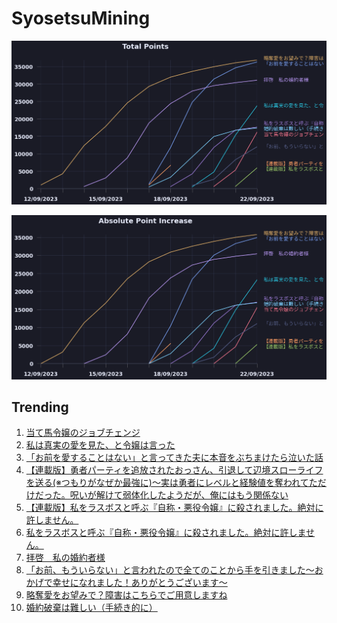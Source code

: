 # SyosetsuMining


![](https://raw.githubusercontent.com/exc4l/SyosetsuMining/main/plots/point_trend.png)

![](https://raw.githubusercontent.com/exc4l/SyosetsuMining/main/plots/point_increase.png)


## Trending

1. [当て馬令嬢のジョブチェンジ](https://ncode.syosetu.com/n6557ik/)
2. [私は真実の愛を見た、と令嬢は言った](https://ncode.syosetu.com/n6376ik/)
3. [「お前を愛することはない」と言ってきた夫に本音をぶちまけたら泣いた話](https://ncode.syosetu.com/n5113ik/)
4. [【連載版】勇者パーティを追放されたおっさん、引退して辺境スローライフを送る(※つもりがなぜか最強に)～実は勇者にレベルと経験値を奪われてただけだった。呪いが解けて弱体化したようだが、俺にはもう関係ない](https://ncode.syosetu.com/n5579ik/)
5. [【連載版】私をラスボスと呼ぶ『自称・悪役令嬢』に殺されました。絶対に許しません。](https://ncode.syosetu.com/n7143ik/)
6. [私をラスボスと呼ぶ『自称・悪役令嬢』に殺されました。絶対に許しません。](https://ncode.syosetu.com/n5542ik/)
7. [拝啓　私の婚約者様](https://ncode.syosetu.com/n4140ik/)
8. [「お前、もういらない」と言われたので全てのことから手を引きました～おかげで幸せになれました！ありがとうございます～](https://ncode.syosetu.com/n5862ik/)
9. [略奪愛をお望みで？障害はこちらでご用意しますね](https://ncode.syosetu.com/n2305ik/)
10. [婚約破棄は難しい（手続き的に）](https://ncode.syosetu.com/n5468ik/)
